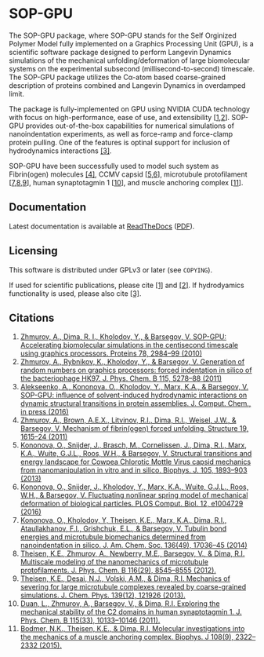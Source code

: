 SOP-GPU
=======

The SOP-GPU package, where SOP-GPU stands for the Self Orginized Polymer Model fully implemented on a Graphics Processing Unit (GPU), is a scientific software package designed to perform Langevin Dynamics simulations of the mechanical unfolding/deformation of large biomolecular systems on the experimental subsecond (millisecond-to-second) timescale. The SOP-GPU package utilizes the Cα-atom based coarse-grained description of proteins combined and Langevin Dynamics in overdamped limit.

The package is fully-implemented on GPU using NVIDIA CUDA technology with focus on high-performance, ease of use, and extensibility [[1][Zhmurov2010],[2][Zhmurov2011]]. SOP-GPU provides out-of-the-box capabilities for numerical simulations of nanoindentation experiments, as well as force-ramp and force-clamp protein pulling. One of the features is optinal support for inclusion of hydrodynamics interactions [[3]][Alekseenko2016].

SOP-GPU have been successfully used to model such system as Fibrin(ogen) molecules [[4]][Zhmurov2011a], CCMV capsid [[5][Kononova2013a],[6][Kononova2016]], microtubule protofilament [[7][Kononova2013b],[8][Theisen2012],[9][Theisen2013]], human synaptotagmin 1 [[10][Duan2011]], and muscle anchoring complex [[11][Bodmer2015]].

Documentation
-------------

Latest documentation is available at [ReadTheDocs](http://sop-gpu.readthedocs.org/en/latest/) ([PDF](http://readthedocs.org/projects/sop-gpu/downloads/pdf/latest/)).


Licensing
---------

This software is distributed under GPLv3 or later (see `COPYING`).

If used for scientific publications, please cite [[1]][Zhmurov2010] and [[2]][Zhmurov2011]. If hydrodyamics functionality is used, please also cite [[3]][Alekseenko2016].


Citations
---------

 1. [Zhmurov, A., Dima, R. I., Kholodov, Y., & Barsegov, V. SOP-GPU: Accelerating biomolecular simulations in the centisecond timescale using graphics processors. Proteins 78, 2984–99 (2010)][Zhmurov2010]
 2. [Zhmurov, A., Rybnikov, K., Kholodov, Y., & Barsegov, V. Generation of random numbers on graphics processors: forced indentation in silico of the bacteriophage HK97. J. Phys. Chem. B 115, 5278–88 (2011)][Zhmurov2011]
 3. [Alekseenko, A., Kononova, O., Kholodov, Y., Marx, K.A., & Barsegov, V. SOP-GPU: influence of solvent-induced hydrodynamic interactions on dynamic structural transitions in protein assemblies. J. Comput. Chem., in press (2016)][Alekseenko2016]
 4. [Zhmurov, A., Brown, A.E.X., Litvinov, R.I., Dima, R.I., Weisel, J.W., & Barsegov, V. Mechanism of fibrin(ogen) forced unfolding. Structure 19, 1615–24 (2011)][Zhmurov2011a]
 5. [Kononova, O., Snijder, J., Brasch, M., Cornelissen, J., Dima, R.I., Marx, K.A., Wuite, G.J.L., Roos, W.H., & Barsegov, V. Structural transitions and energy landscape for Cowpea Chlorotic Mottle Virus capsid mechanics from nanomanipulation in vitro and in silico. Biophys. J. 105, 1893–903 (2013)][Kononova2013a]
 6. [Kononova, O., Snijder, J., Kholodov, Y., Marx, K.A., Wuite, G.J.L., Roos, W.H., & Barsegov, V. Fluctuating nonlinear spring model of mechanical deformation of biological particles. PLOS Comput. Biol. 12, e1004729 (2016)][Kononova2016]
 7. [Kononova, O., Kholodov, Y, Theisen, K.E., Marx, K.A., Dima, R.I., Ataullakhanov, F.I., Grishchuk, E.L., & Barsegov, V. Tubulin bond energies and microtubule biomechanics determined from nanoindentation in silico. J. Am. Chem. Soc. 136(49), 17036–45 (2014)][Kononova2013b]
 8. [Theisen, K.E., Zhmurov, A., Newberry, M.E., Barsegov, V., & Dima, R.I. Multiscale modeling of the nanomechanics of microtubule protofilaments. J. Phys. Chem. B 116(29), 8545–8555 (2012).][Theisen2012]
 9. [Theisen, K.E., Desai, N.J., Volski, A.M., & Dima, R.I. Mechanics of severing for large microtubule complexes revealed by coarse-grained simulations. J. Chem. Phys. 139(12), 121926 (2013).][Theisen2013]
 10. [Duan, L., Zhmurov, A., Barsegov, V., & Dima, R.I. Exploring the mechanical stability of the C2 domains in human synaptotagmin 1. J. Phys. Chem. B 115(33), 10133–10146 (2011).][Duan2011]
 11. [Bodmer, N.K., Theisen, K.E., & Dima, R.I. Molecular investigations into the mechanics of a muscle anchoring complex. Biophys. J 108(9), 2322–2332 (2015).][Bodmer2015] 

[Zhmurov2010]: http://dx.doi.org/10.1002/prot.22824
[Zhmurov2011]: http://dx.doi.org/10.1021/jp109079t
[Alekseenko2016]: http://dx.doi.org/10.1002/jcc.24368
[Zhmurov2011a]: http://dx.doi.org/10.1016/j.str.2011.08.013
[Kononova2013a]: http://dx.doi.org/10.1016/j.bpj.2013.08.032
[Kononova2016]: http://dx.doi.org/10.1371/journal.pcbi.1004729
[Kononova2013b]: http://dx.doi.org/10.1021/ja506385p
[Theisen2012]:  http://dx.doi.org/10.1021/jp212608f
[Theisen2013]: http://dx.doi.org/10.1063/1.4819817
[Duan2011]: http://dx.doi.org/10.1021/jp2025945
[Bodmer2015]: http://dx.doi.org/10.1016/j.bpj.2015.03.036

